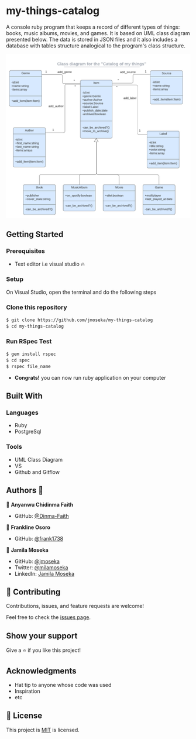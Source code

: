 # my-things-catalog

 A console ruby program that keeps a record of different types of things: books, music albums, movies, and games. It is based on UML class diagram presented below. The data is stored in JSON files and it also includes a database with tables structure analogical to the program's class structure.

 <img src="./catalog_of_my_things.png" alt="screenshot" />

## Getting Started

### Prerequisites

- Text editor i.e visual studio 🔥

### Setup
On Visual Studio, open the terminal and do the following steps

### Clone this repository

```bash
$ git clone https://github.com/jmoseka/my-things-catalog
$ cd my-things-catalog
```

### Run RSpec Test

```bash
$ gem install rspec
$ cd spec
$ rspec file_name
```

- **Congrats!** you can now run ruby application on your computer


## Built With
### Languages
- Ruby
- PostgreSql

### Tools
- UML Class Diagram
- VS
- Github and Gitflow

## Authors 👤 

👤 **Anyanwu Chidinma Faith**

- GitHub: [@Dinma-Faith](https://github.com/Dinma-Faith)

👤 **Frankline Osoro**

- GitHub: [@frank1738](https://github.com/frank1738)

👤 **Jamila Moseka**

- GitHub: [@jmoseka](https://github.com/jmoseka)
- Twitter: [@milamoseka](https://twitter.com/milamoseka)
- LinkedIn: [Jamila Moseka](https://linkedin.com/in/jamila-moseka)

## 🤝 Contributing

Contributions, issues, and feature requests are welcome!

Feel free to check the [issues page](../../issues/).

## Show your support

Give a ⭐️ if you like this project!

## Acknowledgments

- Hat tip to anyone whose code was used
- Inspiration
- etc

## 📝 License

This project is [MIT](https://github.com/jmoseka/decode-morse-code/blob/decode-morse-code/LICENSE) is licensed.
